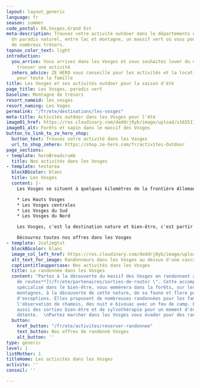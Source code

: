 ```yaml
---
layout: layout_generic
language: fr
season: summer
code_postal: 88,Vosges,Grand Est
meta-description: Trouvez votre activité outdoor dans le départements des Vosges.
  Un paradis naturel, entre lac et montagne, un massif vert où vous pourrez découvrir
  de nombreux trésors.
topnav_color_text: light
introduction:
  you_arrive: Vous arrivez dans les Vosges et vous souhaitez louer du matériel ou
    trouver une activité
  zehero_advice: ZE HERO vous conseille pour les activités et la location des équipements
    pour toute la famille
title: Les Vosges et ses activités outdoor pour la saison d'été
page_title: Les Vosges, paradis vert
baseline: Montagne de trésors
resort_nameid: les_vosges
resort_naming: Les Voges
permalink: "/fr/ete/destinations/les-vosges"
meta-title: Activités outdoor dans les Vosges pour l'été
image01_href: https://res.cloudinary.com/deddrj0yb/image/upload/v1655112748/website/resorts/Les%20Vosges/alexis-antoine-7L5398cO3Zk-unsplash.jpg
image01_alt: Forêts et sapin dans le massif des Vosges
button_to_link_to_ze_hero_shop:
  button_text: Trouvez votre activité dans les Vosges
  url_to_shop_zehero: https://shop.ze-hero.com/fr/activites-Outdoor
page_sections:
- template: heroBreadcrumb
  title: Nos activités dans les Vosges
- template: textarea
  blockBGcolor: blanc
  title: Les Vosges
  content: |-
    Les Vosges se situent à quelques kilomètres de la frontière Allemande et vous embarquent dans une multitude de paysages grandioses entre lacs et montagnes. Un massif vert où les forêts s'imposent pour offrir des ambiances féeriques, calmes et uniques. Découvrez la montagne dans des pentes douces et agréables, découvrez ces grandes prairies ainsi que les 14 sommets qui culminent à plus de 1000m d'altitude tel que le Grand Ballon et le Hoeneck. Un massif où vous pourrez rencontrer des chamois, des lynx, pratiquer de nombreuses activités. Les Vosges sont séparés en 4 parties :

    * Les Hauts Vosges
    * Les Vosges centrales
    * Les Vosges du Sud
    * Les Vosges du Nord

    Les Vosges, c'est la destination nature et bien-être, c'est partir à l'aventure dans un environnement d'une richesse incroyable. Un lieu où se mélange la féerie, le sport, le bien-être, la nature, la découverte et les grands espaces. Dans le massif des Vosges, il ne manque pas d'activité nature.

    Découvrez toutes nos offres dans les Vosges
- template: 2colimgtxt
  blockBGcolor: blanc
  image_col_left_href: https://res.cloudinary.com/deddrj0yb/image/upload/v1655284949/website/Partenaires/Sorties%20de%20route/101063924_4563986853626763_4727020776681635840_n.jpg
  alt_text_for_image: Randonneurs dans les Vosges au dessus d'une cascade
  captiontitleuppercase: Nos activités dans les Vosges
  title: La randonnée dans les Vosges
  content: "Partez à la découverte du massif des Vosges en randonnant avec \" [**Sorties
    de routes**](/fr/ete/partenaires/sorties-de-route) \". Cette accompagnatrice montagne,
    spécialisé dans le bien-être, vous emmènera dans la forêts, sur les sentiers des
    montagnes, à la découverte de cette nature, de sa faune et flore pour des randonnées
    d'exceptions. Elles proposent de nombreuses randonnées pour les familles, avec
    l'observation de chamois, des nuit e bivouac avec un feu de camp. Elle propose
    aussi des sorties bien-être et de sylvothérapie pour un moment d'évasion et de
    détente.  \nPartez marcher dans les Vosges vous évader pour des randonnées uniques. "
  button:
    href_button: "/fr/ete/activites/reserver-randonnee"
    text_button: Nos offres de randonné Vosges
    alt_button: ''
type: generic
level: 1
listMother: 1
titleHome: Les activités dans les Vosges
activite: ''
conseil: ''

---
```

